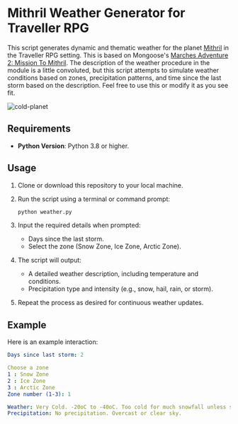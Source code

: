 # Mithril Weather Generator for Traveller RPG

This script generates dynamic and thematic weather for the planet <a href="https://wiki.travellerrpg.com/Mithril_(world)" target="new">Mithril</a> in the Traveller RPG setting. This is based on Mongoose's <a href="https://www.mongoosepublishing.com/products/marches-adventure-2-mission-to-mithril" target="new">Marches Adventure 2: Mission To Mithril</a>. The description of the weather procedure in the module is a little convoluted, but this script attempts to simulate weather conditions based on zones, precipitation patterns, and time since the last storm based on the description. Feel free to use this or modify it as you see fit.

![cold-planet](https://github.com/user-attachments/assets/018f05a0-7996-41e3-a842-b4ba2418abdc)


## Requirements

- **Python Version**: Python 3.8 or higher.

## Usage

1. Clone or download this repository to your local machine.
2. Run the script using a terminal or command prompt:
   ```bash
   python weather.py
   ```
3. Input the required details when prompted:

    - Days since the last storm.
    - Select the zone (Snow Zone, Ice Zone, Arctic Zone).

4. The script will output:

    - A detailed weather description, including temperature and conditions.
    - Precipitation type and intensity (e.g., snow, hail, rain, or storm).

5. Repeat the process as desired for continuous weather updates.

## Example

Here is an example interaction:

```yaml
Days since last storm: 2

Choose a zone
1 : Snow Zone
2 : Ice Zone
3 : Arctic Zone
Zone number (1-3): 1

Weather: Very Cold. -20oC to -40oC. Too cold for much snowfall unless storm.
Precipitation: No precipitation. Overcast or clear sky.
```
